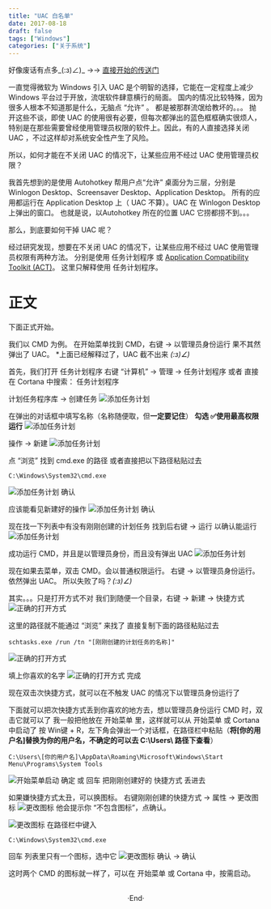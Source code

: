 ```yaml
---
title: "UAC 白名单"
date: 2017-08-18
draft: false
tags: ["Windows"]
categories: ["关于系统"]
---
```


好像废话有点多_(:з)∠)_ ->-> [直接开始的传送门](https://mogeko.github.io/2017/001/#Start)

一直觉得微软为 Windows 引入 UAC 是个明智的选择，它能在一定程度上减少 Windows 平台过于开放，流氓软件肆意横行的局面。
国内的情况比较特殊，因为很多人根本不知道那是什么，无脑点 “允许” 。
都是被那群流氓给教坏的。。。
抛开这些不谈，即使 UAC 的使用很有必要，但每次都弹出的蓝色框框确实很烦人，特别是在那些需要曾经使用管理员权限的软件上。因此，有的人直接选择关闭 UAC ，不过这样却对系统安全性产生了风险。

所以，如何才能在不关闭 UAC 的情况下，让某些应用不经过 UAC 使用管理员权限？

我首先想到的是使用 Autohotkey 帮用户点“允许”
桌面分为三层，分别是 Winlogon Desktop、Screensaver Desktop、Application Desktop。
所有的应用都运行在 Application Desktop 上（ UAC 不算）。UAC 在 Winlogon Desktop 上弹出的窗口。
也就是说，以Autohotkey 所在的位置 UAC 它捞都捞不到。。。

那么，到底要如何干掉 UAC 呢？

经过研究发现，想要在不关闭 UAC 的情况下，让某些应用不经过 UAC 使用管理员权限有两种方法。
分别是使用 任务计划程序 或 [Application Compatibility Toolkit (ACT)](https://technet.microsoft.com/en-us/library/cc766242(v=ws.10).aspx)。
这里只解释使用 任务计划程序。

<!--more-->

# 正文

下面正式开始。

我们以 CMD 为例。
在开始菜单找到 CMD，右键 -> 以管理员身份运行
果不其然弹出了 UAC。
*上面已经解释过了，UAC 截不出来 _(:з)∠)_

首先，我们打开 任务计划程序
右键 “计算机” -> 管理 -> 任务计划程序
或者 直接在 Cortana 中搜索： 任务计划程序

计划任务程序库 -> 创建任务
![添加任务计划](https://mogeko.github.io/images/001/RunCMDAdmin_1.png)

在弹出的对话框中填写名称（名称随便取，但**一定要记住**）
**勾选 ✅使用最高权限运行**
![添加任务计划](https://mogeko.github.io/images/001/RunCMDAdmin_2.png)

操作 -> 新建
![添加任务计划](https://mogeko.github.io/images/001/RunCMDAdmin_3.png)

点 “浏览” 找到 cmd.exe 的路径
或者直接把以下路径粘贴过去

```shell
C:\Windows\System32\cmd.exe
```

![添加任务计划](https://mogeko.github.io/images/001/RunCMDAdmin_4.png)
确认

应该能看见新建好的操作
![添加任务计划](https://mogeko.github.io/images/001/RunCMDAdmin_5.png)
确认

现在找一下列表中有没有刚刚创建的计划任务
找到后右键 -> 运行 以确认能运行
![添加任务计划](https://mogeko.github.io/images/001/RunCMDAdmin_6.png)

成功运行 CMD，并且是以管理员身份，而且没有弹出 UAC
![添加任务计划](https://mogeko.github.io/images/001/RunCMDAdmin_7.png)

现在如果去菜单，双击 CMD。会以普通权限运行。
右键 -> 以管理员身份运行。依然弹出 UAC。
所以失败了吗？_(:з)∠)_

其实。。。只是打开方式不对
我们到随便一个目录，右键 -> 新建 -> 快捷方式
![正确的打开方式](https://mogeko.github.io/images/001/Shortcut_1.png)

这里的路径就不能通过 “浏览” 来找了
直接复制下面的路径粘贴过去

```shell
schtasks.exe /run /tn "[刚刚创建的计划任务的名称]"
```

![正确的打开方式](https://mogeko.github.io/images/001/Shortcut_2.png)

填上你喜欢的名字
![正确的打开方式](https://mogeko.github.io/images/001/Shortcut_3.png)
完成

现在双击次快捷方式，就可以在不触发 UAC 的情况下以管理员身份运行了

下面就可以把次快捷方式丢到你喜欢的地方去，想以管理员身份运行 CMD 时，双击它就可以了
我一般把他放在 开始菜单 里，这样就可以从 开始菜单 或 Cortana 中启动了
按 Win键 + R，左下角会弹出一个对话框，在路径栏中粘贴（**将[你的用户名]替换为你的用户名，不确定的可以去 C:\Users\ 路径下查看**）

```shell
C:\Users\[你的用户名]\AppData\Roaming\Microsoft\Windows\Start Menu\Programs\System Tools
```

![开始菜单启动](https://mogeko.github.io/images/001/MoveStartMenu.png)
确定 或 回车
把刚刚创建好的 快捷方式 丢进去

如果嫌快捷方式太丑，可以换图标。
右键刚刚创建的快捷方式 -> 属性 -> 更改图标
![更改图标](https://mogeko.github.io/images/001/ReIcon_1.png)
他会提示你 “不包含图标”，点确认。

![更改图标](https://mogeko.github.io/images/001/ReIcon_2.png)
在路径栏中键入

```shell
C:\Windows\System32\cmd.exe
```

回车 列表里只有一个图标，选中它
![更改图标](https://mogeko.github.io/images/001/ReIcon_3.png)
确认 -> 确认

这时两个 CMD 的图标就一样了，可以在 开始菜单 或 Cortana 中，按需启动。



<br>

<center>  ·End·  </center>